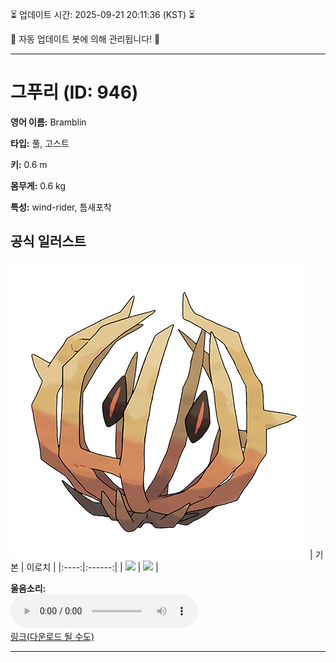 
⏳ 업데이트 시간: 2025-09-21 20:11:36 (KST) ⏳

🤖 자동 업데이트 봇에 의해 관리됩니다! 🤖

---

# 그푸리 (ID: 946)
**영어 이름:** Bramblin

**타입:** 풀, 고스트

**키:** 0.6 m

**몸무게:** 0.6 kg

**특성:** wind-rider, 틈새포착

## 공식 일러스트
![](https://raw.githubusercontent.com/PokeAPI/sprites/master/sprites/pokemon/other/official-artwork/946.png)
| 기본 | 이로치 |
|:----:|:------:|
| <img src="http://play.pokemonshowdown.com/sprites/ani/bramblin.gif" width="200"> | <img src="http://play.pokemonshowdown.com/sprites/ani-shiny/bramblin.gif" width="200"> |

**울음소리:**<br><audio controls src="https://raw.githubusercontent.com/PokeAPI/cries/main/cries/pokemon/latest/946.ogg"></audio><br> [링크(다운로드 될 수도)](https://raw.githubusercontent.com/PokeAPI/cries/main/cries/pokemon/latest/946.ogg)


---

